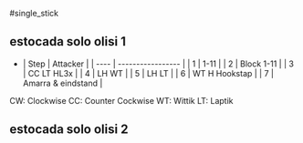 #single_stick 
## estocada solo olisi 1
- | Step | Attacker          |
| ---- | ----------------- |
| 1    | 1-11              |
| 2    | Block 1-11        |
| 3    | CC LT HL3x        |
| 4    | LH WT             |
| 5    | LH LT             |
| 6    | WT H Hookstap     |
| 7    | Amarra & eindstand |

CW: Clockwise
CC: Counter Cockwise
WT: Wittik
LT: Laptik

## estocada solo olisi 2